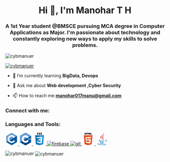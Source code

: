 <h1 align="center">Hi 👋, I'm Manohar T H</h1>
<h3 align="center">A 1st Year student @BMSCE pursuing MCA degree in Computer Applications as Major. I'm passionate about technology and constantly exploring new ways to apply my skills to solve problems.</h3>

<p align="left"> <img src="https://komarev.com/ghpvc/?username=cybmanuer&label=Profile%20views&color=0e75b6&style=flat" alt="cybmanuer" /> </p>

<p align="left"> <a href="https://github.com/ryo-ma/github-profile-trophy"><img src="https://github-profile-trophy.vercel.app/?username=cybmanuer" alt="cybmanuer" /></a> </p>

- 🌱 I’m currently learning **BigData, Devops**

- 💬 Ask me about **Web development ,Cyber Security**

- 📫 How to reach me **manohar017manu@gmail.com**

<h3 align="left">Connect with me:</h3>
<p align="left">
</p>

<h3 align="left">Languages and Tools:</h3>
<p align="left"> <a href="https://www.cprogramming.com/" target="_blank" rel="noreferrer"> <img src="https://raw.githubusercontent.com/devicons/devicon/master/icons/c/c-original.svg" alt="c" width="40" height="40"/> </a> <a href="https://www.w3schools.com/cpp/" target="_blank" rel="noreferrer"> <img src="https://raw.githubusercontent.com/devicons/devicon/master/icons/cplusplus/cplusplus-original.svg" alt="cplusplus" width="40" height="40"/> </a> <a href="https://www.w3schools.com/css/" target="_blank" rel="noreferrer"> <img src="https://raw.githubusercontent.com/devicons/devicon/master/icons/css3/css3-original-wordmark.svg" alt="css3" width="40" height="40"/> </a> <a href="https://firebase.google.com/" target="_blank" rel="noreferrer"> <img src="https://www.vectorlogo.zone/logos/firebase/firebase-icon.svg" alt="firebase" width="40" height="40"/> </a> <a href="https://git-scm.com/" target="_blank" rel="noreferrer"> <img src="https://www.vectorlogo.zone/logos/git-scm/git-scm-icon.svg" alt="git" width="40" height="40"/> </a> <a href="https://www.w3.org/html/" target="_blank" rel="noreferrer"> <img src="https://raw.githubusercontent.com/devicons/devicon/master/icons/html5/html5-original-wordmark.svg" alt="html5" width="40" height="40"/> </a> <a href="https://www.java.com" target="_blank" rel="noreferrer"> <img src="https://raw.githubusercontent.com/devicons/devicon/master/icons/java/java-original.svg" alt="java" width="40" height="40"/> </a> <a href="https://developer.mozilla.org/en-US/docs/Web/JavaScript" target="_blank" rel="noreferrer"> </a> </p>

<p><img align="left" src="https://github-readme-stats.vercel.app/api/top-langs?username=cybmanuer&show_icons=true&locale=en&layout=compact" alt="cybmanuer" /></p>

<p>&nbsp;<img align="center" src="https://github-readme-stats.vercel.app/api?username=cybmanuer&show_icons=true&locale=en" alt="cybmanuer" /></p>

